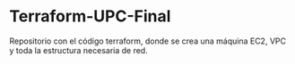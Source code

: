 # Terraform-UPC-Final
Repositorio con el código terraform, donde se crea una máquina EC2, VPC y toda la estructura necesaria de red.


